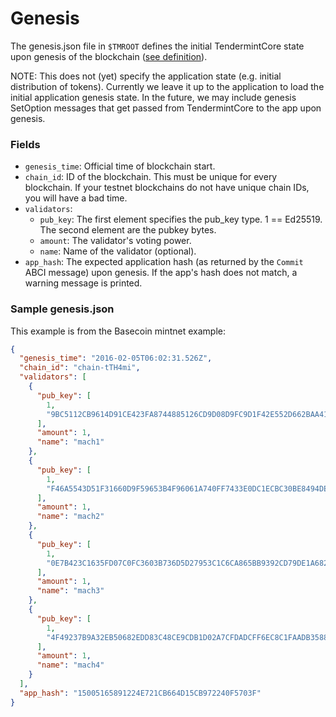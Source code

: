# Genesis

The genesis.json file in `$TMROOT` defines the initial TendermintCore state upon genesis of the blockchain ([see definition](https://github.com/tendermint/tendermint/blob/master/types/genesis.go)).

NOTE: This does not (yet) specify the application state (e.g. initial distribution of tokens). Currently we leave it up to the application to load the initial application genesis state.  In the future, we may include genesis SetOption messages that get passed from TendermintCore to the app upon genesis.

### Fields

* `genesis_time`: Official time of blockchain start.
* `chain_id`: ID of the blockchain.  This must be unique for every blockchain.  If your testnet blockchains do not have unique chain IDs, you will have a bad time.
* `validators`:
  * `pub_key`: The first element specifies the pub_key type. 1 == Ed25519.  The second element are the pubkey bytes.
  * `amount`: The validator's voting power.
  * `name`: Name of the validator (optional).
* `app_hash`: The expected application hash (as returned by the `Commit` ABCI message) upon genesis.  If the app's hash does not match, a warning message is printed.

### Sample genesis.json

This example is from the Basecoin mintnet example:

```json
{
  "genesis_time": "2016-02-05T06:02:31.526Z",
  "chain_id": "chain-tTH4mi",
  "validators": [
    {
      "pub_key": [
        1,
        "9BC5112CB9614D91CE423FA8744885126CD9D08D9FC9D1F42E552D662BAA411E"
      ],
      "amount": 1,
      "name": "mach1"
    },
    {
      "pub_key": [
        1,
        "F46A5543D51F31660D9F59653B4F96061A740FF7433E0DC1ECBC30BE8494DE06"
      ],
      "amount": 1,
      "name": "mach2"
    },
    {
      "pub_key": [
        1,
        "0E7B423C1635FD07C0FC3603B736D5D27953C1C6CA865BB9392CD79DE1A682BB"
      ],
      "amount": 1,
      "name": "mach3"
    },
    {
      "pub_key": [
        1,
        "4F49237B9A32EB50682EDD83C48CE9CDB1D02A7CFDADCFF6EC8C1FAADB358879"
      ],
      "amount": 1,
      "name": "mach4"
    }
  ],
  "app_hash": "15005165891224E721CB664D15CB972240F5703F"
}
```
